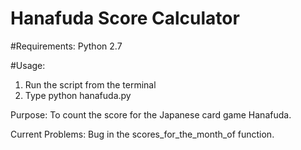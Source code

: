 # Hanafuda Score Calculator 

#Requirements: 
Python 2.7 

#Usage: 
1. Run the script from the terminal 
2. Type python hanafuda.py 

Purpose: 
To count the score for the Japanese card game Hanafuda. 

Current Problems: 
Bug in the scores_for_the_month_of function. 
